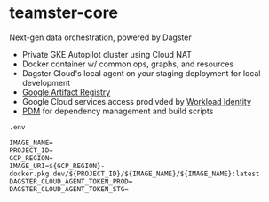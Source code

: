# teamster-core
Next-gen data orchestration, powered by Dagster

- Private GKE Autopilot cluster using Cloud NAT
- Docker container w/ common ops, graphs, and resources
- Dagster Cloud's local agent on your staging deployment for local development
- [Google Artifact Registry](https://cloud.google.com/artifact-registry/docs/docker/store-docker-container-images)
- Google Cloud services access prodivded by [Workload Identity](https://cloud.google.com/kubernetes-engine/docs/how-to/workload-identity)
- [PDM](https://pdm.fming.dev/) for dependency management and build scripts

`.env`
```
IMAGE_NAME=
PROJECT_ID=
GCP_REGION=
IMAGE_URI=${GCP_REGION}-docker.pkg.dev/${PROJECT_ID}/${IMAGE_NAME}/${IMAGE_NAME}:latest
DAGSTER_CLOUD_AGENT_TOKEN_PROD=
DAGSTER_CLOUD_AGENT_TOKEN_STG=
```

